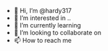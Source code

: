 - 👋 Hi, I’m @hardy317 
- 👀 I’m interested in ..
- 🌱 I’m currently learning 
- 💞️ I’m looking to collaborate on 
- 📫 How to reach me 

<!---
hardy317/hardy317 is a ✨ special ✨ repository because its `README.md` (this file) appears on your GitHub profile.
You can click the Preview link to take a look at your changes.
--->
